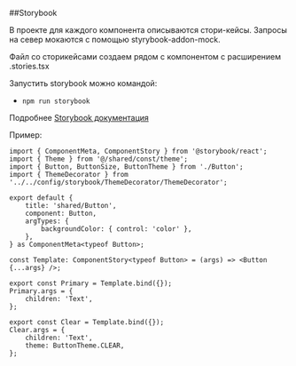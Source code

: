##Storybook

В проекте для каждого компонента описываются стори-кейсы.
Запросы на север мокаются с помощью styrybook-addon-mock.

Файл со сторикейсами создаем рядом с компонентом с расширением .stories.tsx

Запустить storybook можно командой:
- `npm run storybook`

Подробнее [Storybook документация](https://storybook.js.org/docs/react/get-started/install/)

Пример:
```
import { ComponentMeta, ComponentStory } from '@storybook/react';
import { Theme } from '@/shared/const/theme';
import { Button, ButtonSize, ButtonTheme } from './Button';
import { ThemeDecorator } from '../../config/storybook/ThemeDecorator/ThemeDecorator';

export default {
    title: 'shared/Button',
    component: Button,
    argTypes: {
        backgroundColor: { control: 'color' },
    },
} as ComponentMeta<typeof Button>;

const Template: ComponentStory<typeof Button> = (args) => <Button {...args} />;

export const Primary = Template.bind({});
Primary.args = {
    children: 'Text',
};

export const Clear = Template.bind({});
Clear.args = {
    children: 'Text',
    theme: ButtonTheme.CLEAR,
};
```